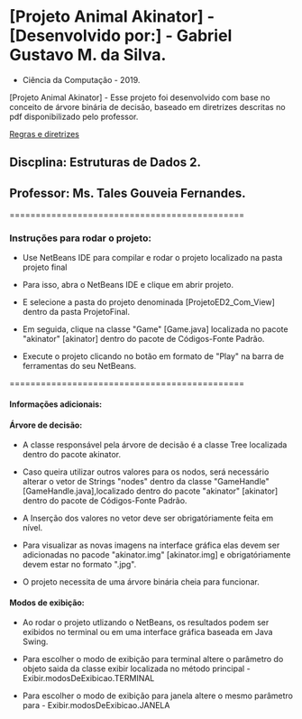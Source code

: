 # [Projeto Animal Akinator] - [Desenvolvido por:] - Gabriel Gustavo M. da Silva. 
* Ciência da Computação - 2019.

[Projeto Animal Akinator] - Esse projeto foi desenvolvido com base no conceito de árvore binária de
decisão, baseado em diretrizes descritas no pdf disponibilizado pelo professor.  

[Regras e diretrizes](\ProjetoFinal\Projeto_ED2.pdf)

##  Discplina: Estruturas de Dados 2.
##  Professor:  Ms. Tales Gouveia Fernandes.
============================================= 



### Instruções para rodar o projeto:
* Use NetBeans IDE  para compilar e rodar o projeto localizado na  pasta projeto final

* Para isso, abra o NetBeans IDE e clique em abrir projeto.

* E selecione a pasta do projeto denominada [ProjetoED2_Com_View] dentro da pasta ProjetoFinal.

* Em seguida, clique na classe "Game" [Game.java] localizada no pacote "akinator" [akinator] dentro do pacote 
de Códigos-Fonte Padrão.

* Execute o projeto clicando no botão em formato de "Play" na barra de ferramentas do seu  NetBeans.


=============================================
#### Informações adicionais: 

#### Árvore de decisão: 

* A classe responsável pela árvore de decisão é a classe Tree localizada dentro do pacote akinator.

* Caso queira utilizar outros valores para os nodos, será necessário alterar o vetor de Strings "nodes"
dentro da classe "GameHandle" [GameHandle.java],localizado dentro do pacote "akinator" [akinator] dentro
do pacote de Códigos-Fonte Padrão.

* A Inserção dos valores no vetor deve ser obrigatóriamente feita em nível.

* Para visualizar as novas imagens na interface gráfica elas devem ser adicionadas no pacode "akinator.img" [akinator.img] e 
obrigatóriamente devem estar no formato ".jpg".

* O projeto necessita de uma árvore binária cheia para funcionar.



#### Modos de exibição:

* Ao rodar o projeto utlizando o NetBeans, os resultados podem ser exibidos no terminal ou em uma interface 
gráfica baseada em Java Swing.

* Para escolher o modo de exibição para terminal altere o parâmetro do objeto saida da classe exibir localizada
no método principal - Exibir.modosDeExibicao.TERMINAL 

* Para escolher o modo de exibição para janela altere o mesmo parâmetro para - Exibir.modosDeExibicao.JANELA
